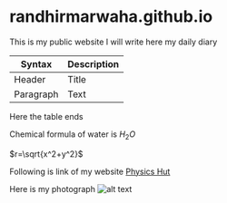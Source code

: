 # randhirmarwaha.github.io
This is my public website
I will write here my daily diary

| Syntax | Description |
|-----|-----|
| Header | Title |
| Paragraph | Text |


Here the table ends

Chemical formula of water is $H_{2}O$


$r=\sqrt{x^2+y^2}$

Following is link of my website [Physics Hut](https://www.physicshut.com)

Here is my photograph ![alt text](image.jpg)
